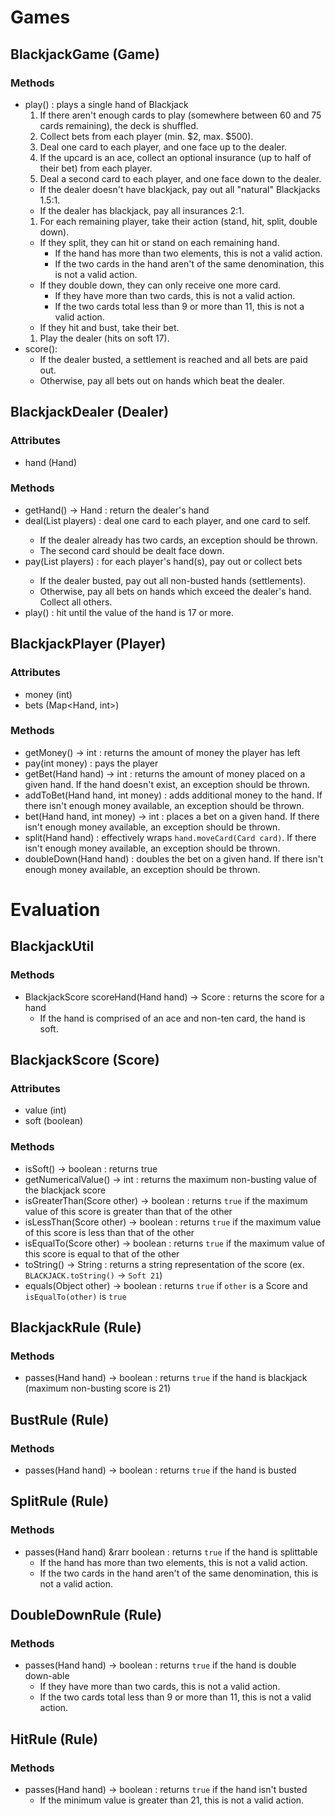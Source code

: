 # Games

## BlackjackGame (Game)

### Methods
* play() : plays a single hand of Blackjack
  1. If there aren't enough cards to play (somewhere between 60 and 75 cards remaining), the deck is shuffled.
  1. Collect bets from each player (min. $2, max. $500).
  1. Deal one card to each player, and one face up to the dealer.
  1. If the upcard is an ace, collect an optional insurance (up to half of their bet) from each player.
  1. Deal a second card to each player, and one face down to the dealer.
    * If the dealer doesn't have blackjack, pay out all "natural" Blackjacks 1.5:1.
    * If the dealer has blackjack, pay all insurances 2:1.
  1. For each remaining player, take their action (stand, hit, split, double down).
    * If they split, they can hit or stand on each remaining hand.
      * If the hand has more than two elements, this is not a valid action.
      * If the two cards in the hand aren't of the same denomination, this is not a valid action.
    * If they double down, they can only receive one more card.
      * If they have more than two cards, this is not a valid action.
      * If the two cards total less than 9 or more than 11, this is not a valid action.
    * If they hit and bust, take their bet.
  1. Play the dealer (hits on soft 17).
* score(): 
  * If the dealer busted, a settlement is reached and all bets are paid out.
  * Otherwise, pay all bets out on hands which beat the dealer.

## BlackjackDealer (Dealer)

### Attributes
* hand (Hand)

### Methods
* getHand() &rarr; Hand :  return the dealer's hand
* deal(List<BlackjackPlayer> players) : deal one card to each player, and one card to self.
  * If the dealer already has two cards, an exception should be thrown.
  * The second card should be dealt face down.
* pay(List<BlackjackPlayer> players) : for each player's hand(s), pay out or collect bets
  * If the dealer busted, pay out all non-busted hands (settlements).
  * Otherwise, pay all bets on hands which exceed the dealer's hand. Collect all others.
* play() : hit until the value of the hand is 17 or more.

## BlackjackPlayer (Player)

### Attributes
* money (int)
* bets (Map<Hand, int>)

### Methods
* getMoney() &rarr; int : returns the amount of money the player has left
* pay(int money) : pays the player
* getBet(Hand hand) &rarr; int : returns the amount of money placed on a given hand. If the hand doesn't exist, an exception should be thrown.
* addToBet(Hand hand, int money) : adds additional money to the hand. If there isn't enough money available, an exception should be thrown.
* bet(Hand hand, int money) &rarr; int : places a bet on a given hand. If there isn't enough money available, an exception should be thrown.
* split(Hand hand) : effectively wraps `hand.moveCard(Card card)`. If there isn't enough money available, an exception should be thrown.
* doubleDown(Hand hand) : doubles the bet on a given hand. If there isn't enough money available, an exception should be thrown.

# Evaluation

## BlackjackUtil

### Methods
* BlackjackScore scoreHand(Hand hand) &rarr; Score : returns the score for a hand
  * If the hand is comprised of an ace and non-ten card, the hand is soft.

## BlackjackScore (Score)

### Attributes
* value (int)
* soft (boolean)

### Methods
* isSoft() &rarr; boolean : returns true
* getNumericalValue() &rarr; int : returns the maximum non-busting value of the blackjack score
* isGreaterThan(Score other) &rarr; boolean : returns `true` if the maximum value of this score is greater than that of the other
* isLessThan(Score other) &rarr; boolean : returns `true` if the maximum value of this score is less than that of the other
* isEqualTo(Score other) &rarr; boolean : returns `true` if the maximum value of this score is equal to that of the other
* toString() &rarr; String : returns a string representation of the score (ex. `BLACKJACK.toString()` &rarr; `Soft 21`)
* equals(Object other) &rarr; boolean : returns `true` if `other` is a Score and `isEqualTo(other)` is `true`

## BlackjackRule (Rule)

### Methods
* passes(Hand hand) &rarr; boolean : returns `true` if the hand is blackjack (maximum non-busting score is 21)

## BustRule (Rule)

### Methods
* passes(Hand hand) &rarr; boolean : returns `true` if the hand is busted

## SplitRule (Rule)

### Methods
* passes(Hand hand) &rarr boolean : returns `true` if the hand is splittable
  * If the hand has more than two elements, this is not a valid action.
  * If the two cards in the hand aren't of the same denomination, this is not a valid action.
  

## DoubleDownRule (Rule)

### Methods
* passes(Hand hand) &rarr; boolean : returns `true` if the hand is double down-able
  * If they have more than two cards, this is not a valid action.
  * If the two cards total less than 9 or more than 11, this is not a valid action.

## HitRule (Rule)

### Methods
* passes(Hand hand) &rarr; boolean : returns `true` if the hand isn't busted
  * If the minimum value is greater than 21, this is not a valid action.

